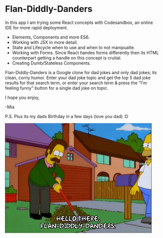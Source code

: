 # Flan-Diddly-Danders


In this app I am trying some React concepts with Codesandbox, an online IDE for more rapid deployment.

- Elements, Components and more ES6.
- Working with JSX in more detail.
- State and Lifecycle when to use and when to not manipualte.
- Working with Forms. Since React handes forms differently then its HTML   counterpart getting a handle on this concept is crutial.
- Creating Dumb/Stateless Components.


Flan-Diddly-Danders is a Google clone for dad jokes and only dad jokes; its clean, corny humor. Enter your dad joke topic and get the top 5 dad joke results for that search term, or enter your search term & press the "I'm feeling funny" button for a single dad joke on topic. 

I hope you enjoy,

-Mia

P.S. Plus its my dads Birthday in a few days (love you dad) :D



![Image of Flan-Diddly-Danders](https://github.com/miadugas/Flan-Diddly-Danders/blob/master/giphy.GIF)

